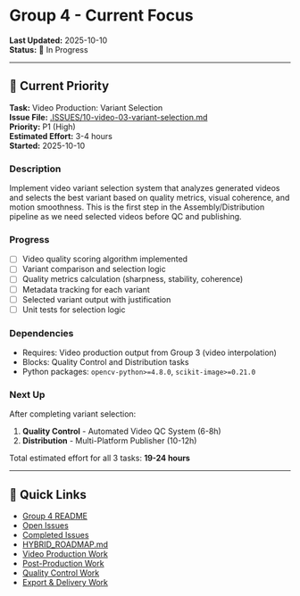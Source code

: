 # Group 4 - Current Focus

**Last Updated:** 2025-10-10  
**Status:** 🔄 In Progress

---

## 🎯 Current Priority

**Task:** Video Production: Variant Selection  
**Issue File:** [.ISSUES/10-video-03-variant-selection.md](.ISSUES/10-video-03-variant-selection.md)  
**Priority:** P1 (High)  
**Estimated Effort:** 3-4 hours  
**Started:** 2025-10-10

### Description

Implement video variant selection system that analyzes generated videos and selects the best variant based on quality metrics, visual coherence, and motion smoothness. This is the first step in the Assembly/Distribution pipeline as we need selected videos before QC and publishing.

### Progress

- [ ] Video quality scoring algorithm implemented
- [ ] Variant comparison and selection logic
- [ ] Quality metrics calculation (sharpness, stability, coherence)
- [ ] Metadata tracking for each variant
- [ ] Selected variant output with justification
- [ ] Unit tests for selection logic

### Dependencies

- Requires: Video production output from Group 3 (video interpolation)
- Blocks: Quality Control and Distribution tasks
- Python packages: `opencv-python>=4.8.0`, `scikit-image>=0.21.0`

### Next Up

After completing variant selection:
1. **Quality Control** - Automated Video QC System (6-8h)
2. **Distribution** - Multi-Platform Publisher (10-12h)

Total estimated effort for all 3 tasks: **19-24 hours**

---

## 🔗 Quick Links

- [Group 4 README](README.md)
- [Open Issues](.ISSUES/)
- [Completed Issues](.DONE/)
- [HYBRID_ROADMAP.md](../../docs/roadmaps/HYBRID_ROADMAP.md)
- [Video Production Work](../../issues/resolved/phase-3-implementation/group-8-video-production/)
- [Post-Production Work](../../issues/resolved/phase-3-implementation/group-9-post-production/)
- [Quality Control Work](../../issues/resolved/phase-3-implementation/group-10-quality-control/)
- [Export & Delivery Work](../../issues/resolved/phase-3-implementation/group-11-export-delivery/)
